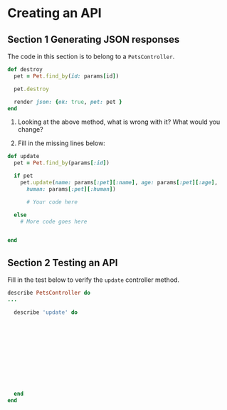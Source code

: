# Creating an API

## Section 1 Generating JSON responses

The code in this section is to belong to a `PetsController`.

```ruby
def destroy
  pet = Pet.find_by(id: params[id])

  pet.destroy

  render json: {ok: true, pet: pet }
end
```

1.  Looking at the above method, what is wrong with it?  What would you change?




2.  Fill in the missing lines below:


```ruby
def update
  pet = Pet.find_by(params[:id])

  if pet
    pet.update(name: params[:pet][:name], age: params[:pet][:age],
      human: params[:pet][:human])

      # Your code here

  else
    # More code goes here


end
```

## Section 2 Testing an API

Fill in the test below to verify the `update` controller method.

```ruby
describe PetsController do
...

  describe 'update' do












  end
end
```
